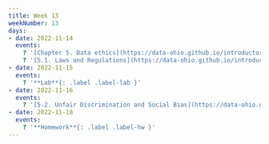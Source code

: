 ```yaml
---
title: Week 13
weekNumber: 13
days:
- date: 2022-11-14
  events:
    ? '[Chapter 5. Data ethics](https://data-ohio.github.io/introductory-data-science/5/5_ethics.html)'
    ? '[5.1. Laws and Regulations](https://data-ohio.github.io/introductory-data-science/5/1/5_1_laws.html)'
- date: 2022-11-15
  events:
    ? '**Lab**{: .label .label-lab }'
- date: 2022-11-16
  events:
    ? '[5.2. Unfair Discrimination and Social Bias](https://data-ohio.github.io/introductory-data-science/5/2/5_2_discrimination.html)'
- date: 2022-11-18
  events:
    ? '**Homework**{: .label .label-hw }'
---
```

